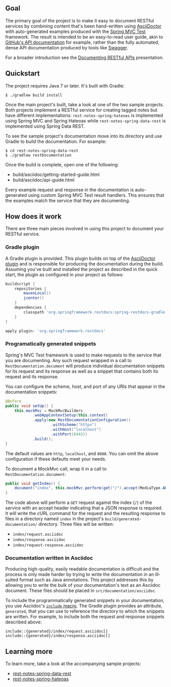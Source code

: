 ## Goal

The primary goal of the project is to make it easy to document RESTful services by
combining content that's been hand-written using [AsciiDoctor][1] with auto-generated
examples produced with the [Spring MVC Test][2] framework. The result is intended to
be an easy-to-read user guide, akin to [GitHub's API documentation][3] for example,
rather than the fully automated, dense API documentation produced by tools like
[Swagger][4].

For a broader introduction see the [Documenting RESTful APIs][9] presentation.

## Quickstart

The project requires Java 7 or later. It's built with Gradle:

```
$ ./gradlew build install
```

Once the main project's built, take a look at one of the two sample projects. Both
projects implement a RESTful service for creating tagged notes but have different
implementations: `rest-notes-spring-hateoas` is implemented using Spring MVC and Spring
Hateoas while `rest-notes-spring-data-rest` is implemented using Spring Data REST.

To see the sample project's documentation move into its directory and use Gradle to
build the documentation. For example:

```
$ cd rest-notes-spring-data-rest
$ ./gradlew restDocumentation
```

Once the build is complete, open one of the following:

- build/asciidoc/getting-started-guide.html
- build/asciidoc/api-guide.html

Every example request and response in the documentation is auto-generated using custom
Spring MVC Test result handlers. This ensures that the examples match the service that
they are documenting.

## How does it work

There are three main pieces involved in using this project to document your RESTful
service.

### Gradle plugin

A Gradle plugin is provided. This plugin builds on top of the [AsciiDoctor plugin][5]
and is responsible for producing the documentation during the build. Assuming you've
built and installed the project as described in the quick start, the plugin as
configured in your project as follows:

```groovy
buildscript {
	repositories {
		mavenLocal()
		jcenter()
	}
	dependencies {
		classpath 'org.springframework.restdocs:spring-restdocs-gradle-plugin:0.1.0.BUILD-SNAPSHOT'
	}
}

apply plugin: 'org.springframework.restdocs'
```

### Programatically generated snippets

Spring's MVC Test framework is used to make requests to the service that you are
documenting. Any such request wrapped in a call to `RestDocumentation.document` will
produce individual documentation snippets for its request and its response as well as
a snippet that contains both its request and its response.

You can configure the scheme, host, and port of any URIs that appear in the
documentation snippets:

```java
@Before
public void setUp() {
	this.mockMvc = MockMvcBuilders
			.webAppContextSetup(this.context)
			.apply(new RestDocumentationConfiguration()
					.withScheme("https")
					.withHost("localhost")
					.withPort(8443))
			.build();
}
```

The default values are `http`, `localhost`, and `8080`. You can omit the above
configuration if these defaults meet your needs.

To document a MockMvc call, wrap it in a call to `RestDocumentation.document`:

```java
public void getIndex() {
	document("index", this.mockMvc.perform(get("/").accept(MediaType.APPLICATION_JSON)));
}
```

The code above will perform a `GET` request against the index (`/`) of the service with
an accept header indicating that a JSON response is required. It will write the cURL
command for the request and the resulting response to files in a directory named
`index` in the project's `build/generated-documentation/` directory. Three files will
be written:

 - `index/request.asciidoc`
 - `index/response.asciidoc`
 - `index/request-response.asciidoc`

### Documentation written in Asciidoc

Producing high-quality, easily readable documentation is difficult and the process is
only made harder by trying to write the documentation in an ill-suited format such as
Java annotations. This project addresses this by allowing you to write the bulk of
your documentation's text as an Asciidoc document. These files should be placed in
`src/documentation/asciidoc`.

To include the programmatically generated snippets in your documentation, you use
Asciidoc's [`include` macro][6]. The Gradle plugin provides an attribute, `generated`,
that you can use to reference the directory to which the snippets are written. For
example, to include both the request and response snippets described above:

```
include::{generated}/index/request.asciidoc[]
include::{generated}/index/response.asciidoc[]
```

## Learning more

To learn more, take a look at the accompanying sample projects:

 - [rest-notes-spring-data-rest][7]
 - [rest-notes-spring-hateoas][8]


[1]: http://asciidoctor.org
[2]: http://docs.spring.io/spring-framework/docs/4.1.1.RELEASE/spring-framework-reference/html/testing.html#spring-mvc-test-framework
[3]: https://developer.github.com/v3/
[4]: http://swagger.io
[5]: http://plugins.gradle.org/plugin/org.asciidoctor.gradle.asciidoctor
[6]: http://www.methods.co.nz/asciidoc/userguide.html#_system_macros
[7]: rest-notes-spring-data-rest
[8]: rest-notes-spring-hateoas
[9]: https://speakerdeck.com/ankinson/documenting-restful-apis
